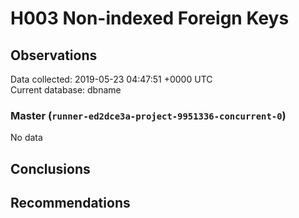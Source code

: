 # H003 Non-indexed Foreign Keys #

## Observations ##
Data collected: 2019-05-23 04:47:51 +0000 UTC  
Current database: dbname  

### Master (`runner-ed2dce3a-project-9951336-concurrent-0`) ###


No data


## Conclusions ##


## Recommendations ##

